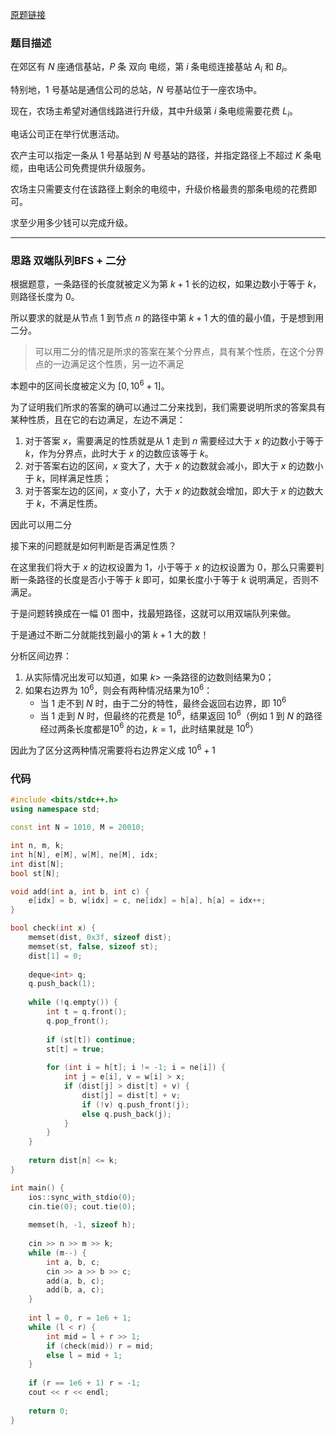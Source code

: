 [原题链接](https://www.acwing.com/problem/content/342/)

### 题目描述
在郊区有 $N$ 座通信基站，$P$ 条 双向 电缆，第 $i$ 条电缆连接基站 $A_i$ 和 $B_i$。

特别地，$1$ 号基站是通信公司的总站，$N$ 号基站位于一座农场中。

现在，农场主希望对通信线路进行升级，其中升级第 $i$ 条电缆需要花费 $L_i$。

电话公司正在举行优惠活动。

农产主可以指定一条从 $1$ 号基站到 $N$ 号基站的路径，并指定路径上不超过 $K$ 条电缆，由电话公司免费提供升级服务。

农场主只需要支付在该路径上剩余的电缆中，升级价格最贵的那条电缆的花费即可。

求至少用多少钱可以完成升级。

---

### 思路 双端队列BFS + 二分
根据题意，一条路径的长度就被定义为第 $k+1$ 长的边权，如果边数小于等于 $k$，则路径长度为 $0$。

所以要求的就是从节点 $1$ 到节点 $n$ 的路径中第 $k+1$ 大的值的最小值，于是想到用二分。

> 可以用二分的情况是所求的答案在某个分界点，具有某个性质，在这个分界点的一边满足这个性质，另一边不满足

本题中的区间长度被定义为 $[0,10^6+1]$。

为了证明我们所求的答案的确可以通过二分来找到，我们需要说明所求的答案具有某种性质，且在它的右边满足，左边不满足：

1. 对于答案 $x$，需要满足的性质就是从 $1$ 走到 $n$ 需要经过大于 $x$ 的边数小于等于 $k$，作为分界点，此时大于 $x$ 的边数应该等于 $k$。
2. 对于答案右边的区间，$x$ 变大了，大于 $x$ 的边数就会减小，即大于 $x$ 的边数小于 $k$，同样满足性质；
3. 对于答案左边的区间，$x$ 变小了，大于 $x$ 的边数就会增加，即大于 $x$ 的边数大于 $k$，不满足性质。

因此可以用二分

接下来的问题就是如何判断是否满足性质？

在这里我们将大于 $x$ 的边权设置为 $1$，小于等于 $x$ 的边权设置为 $0$，那么只需要判断一条路径的长度是否小于等于 $k$ 即可，如果长度小于等于 $k$ 说明满足，否则不满足。

于是问题转换成在一幅 $01$ 图中，找最短路径，这就可以用双端队列来做。

于是通过不断二分就能找到最小的第 $k+1$ 大的数！

分析区间边界：

1. 从实际情况出发可以知道，如果 $k>$ 一条路径的边数则结果为0；
2. 如果右边界为 $10^6$，则会有两种情况结果为$10^6$：
    - 当 $1$ 走不到 $N$ 时，由于二分的特性，最终会返回右边界，即 $10^6$
    - 当 $1$ 走到 $N$ 时，但最终的花费是 $10^6$，结果返回 $10^6$（例如 $1$ 到 $N$ 的路径经过两条长度都是$10^6$ 的边，$k=1$，此时结果就是 $10^6$）

因此为了区分这两种情况需要将右边界定义成 $10^6+1$

### 代码
```cpp
#include <bits/stdc++.h>
using namespace std;

const int N = 1010, M = 20010;

int n, m, k;
int h[N], e[M], w[M], ne[M], idx;
int dist[N];
bool st[N];

void add(int a, int b, int c) {
    e[idx] = b, w[idx] = c, ne[idx] = h[a], h[a] = idx++;
}

bool check(int x) {
    memset(dist, 0x3f, sizeof dist);
    memset(st, false, sizeof st);
    dist[1] = 0;
    
    deque<int> q;
    q.push_back(1);
    
    while (!q.empty()) {
        int t = q.front();
        q.pop_front();
        
        if (st[t]) continue;
        st[t] = true;
        
        for (int i = h[t]; i != -1; i = ne[i]) {
            int j = e[i], v = w[i] > x;
            if (dist[j] > dist[t] + v) {
                dist[j] = dist[t] + v;
                if (!v) q.push_front(j);
                else q.push_back(j);
            }
        }
    }
    
    return dist[n] <= k;
}

int main() {
    ios::sync_with_stdio(0);
    cin.tie(0); cout.tie(0);
    
    memset(h, -1, sizeof h);
    
    cin >> n >> m >> k;
    while (m--) {
        int a, b, c;
        cin >> a >> b >> c;
        add(a, b, c);
        add(b, a, c);
    }
    
    int l = 0, r = 1e6 + 1;
    while (l < r) {
        int mid = l + r >> 1;
        if (check(mid)) r = mid;
        else l = mid + 1;
    }
    
    if (r == 1e6 + 1) r = -1;
    cout << r << endl;
    
    return 0;
}
```